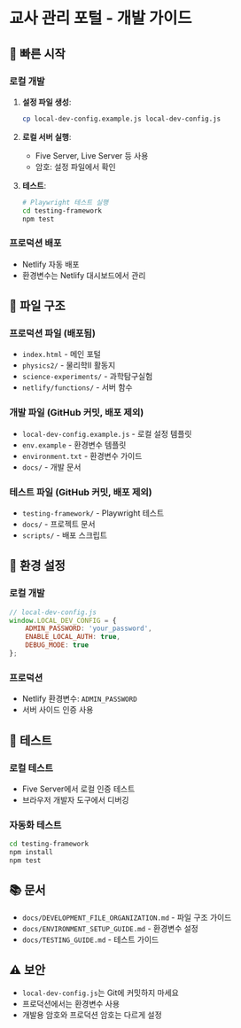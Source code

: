 # 교사 관리 포털 - 개발 가이드

## 🚀 **빠른 시작**

### **로컬 개발**
1. **설정 파일 생성**:
   ```bash
   cp local-dev-config.example.js local-dev-config.js
   ```

2. **로컬 서버 실행**:
   - Five Server, Live Server 등 사용
   - 암호: 설정 파일에서 확인

3. **테스트**:
   ```bash
   # Playwright 테스트 실행
   cd testing-framework
   npm test
   ```

### **프로덕션 배포**
- Netlify 자동 배포
- 환경변수는 Netlify 대시보드에서 관리

## 📁 **파일 구조**

### **프로덕션 파일** (배포됨)
- `index.html` - 메인 포털
- `physics2/` - 물리학II 활동지
- `science-experiments/` - 과학탐구실험
- `netlify/functions/` - 서버 함수

### **개발 파일** (GitHub 커밋, 배포 제외)
- `local-dev-config.example.js` - 로컬 설정 템플릿
- `env.example` - 환경변수 템플릿
- `environment.txt` - 환경변수 가이드
- `docs/` - 개발 문서

### **테스트 파일** (GitHub 커밋, 배포 제외)
- `testing-framework/` - Playwright 테스트
- `docs/` - 프로젝트 문서
- `scripts/` - 배포 스크립트

## 🔧 **환경 설정**

### **로컬 개발**
```javascript
// local-dev-config.js
window.LOCAL_DEV_CONFIG = {
    ADMIN_PASSWORD: 'your_password',
    ENABLE_LOCAL_AUTH: true,
    DEBUG_MODE: true
};
```

### **프로덕션**
- Netlify 환경변수: `ADMIN_PASSWORD`
- 서버 사이드 인증 사용

## 🧪 **테스트**

### **로컬 테스트**
- Five Server에서 로컬 인증 테스트
- 브라우저 개발자 도구에서 디버깅

### **자동화 테스트**
```bash
cd testing-framework
npm install
npm test
```

## 📚 **문서**

- `docs/DEVELOPMENT_FILE_ORGANIZATION.md` - 파일 구조 가이드
- `docs/ENVIRONMENT_SETUP_GUIDE.md` - 환경변수 설정
- `docs/TESTING_GUIDE.md` - 테스트 가이드

## ⚠️ **보안**

- `local-dev-config.js`는 Git에 커밋하지 마세요
- 프로덕션에서는 환경변수 사용
- 개발용 암호와 프로덕션 암호는 다르게 설정

